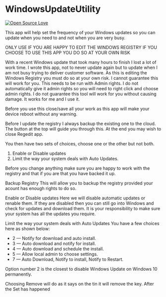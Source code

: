 # WindowsUpdateUtility
[![Open Source Love](https://badges.frapsoft.com/os/v1/open-source.svg?v=103)](https://github.com/ellerbrock/open-source-badges/)

This app will help set the frequency of your Windows updates so you can update when you need to and not when you are very busy.

ONLY USE IF YOU ARE HAPPY TO EDIT THE WINDOWS REGISTRY
IF YOU CHOOSE TO USE THIS APP YOU DO SO AT YOUR OWN RISK
 
With a recent Windows update that took many hours to finish I lost a lot of work time. I wrote this app, not to never update again but to update when I am not busy trying to deliver customer software. As this is editing the Windows Registry you must do so at your own risk. I cannot guarantee this will work for you. This needs to be run with Admin rights. I do not automatically give it admin rights so you will need to right click and choose admin rights. I do not guarantee this tool will work for you without causing damage. It works for me and I use it.
 
Before you use this close/save all your work as this app will make your device reboot without any warning. 
 
Before I update the registry I always backup the existing one to the cloud. The button at the top will guide you through this. At the end you may wish to close Regedit app.

You then have two sets of choices, choose one or the other but not both.
1)	Enable or Disable updates
2)	Limit the way your system deals with Auto Updates.  
 
Before you change anything make sure you are happy to work with the registry and that if you are that you have backed it up.
 
Backup Registry
This will allow you to backup the registry provided your acount has enough rights to do so. 
  
Enable or Disable updates
Here we will disable automatic updates or renable them. If they are disabled then you can still go into Windows and check for updates and download them. It is your responsibility to make sure your system has all the updates you require.
 
Limit the way your system deals with Auto Updates
You have a few choices here as shown below:
 
 * 2 — Notify for download and auto install.
 * 3 — Auto download and notify for install.
 * 4 — Auto download and schedule the install.
 * 5 — Allow local admin to choose settings.
 * 7 — Auto Download, Notify to install, Notify to Restart.
 
Option number 2 is the closest to disable Windows Update on Windows 10 permanently. 
 
Choosing Remove will do as it says on the tin it will remove the key. After the Set has happened 
